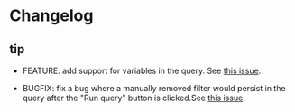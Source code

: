 # Changelog

## tip

* FEATURE: add support for variables in the query. See [this issue](https://github.com/VictoriaMetrics/victorialogs-datasource/issues/5).

* BUGFIX: fix a bug where a manually removed filter would persist in the query after the "Run query" button is clicked.See [this issue](https://github.com/VictoriaMetrics/victorialogs-datasource/issues/8).
